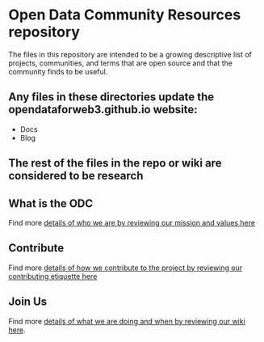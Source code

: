 # Open Data Community Resources repository

The files in this repository are intended to be a growing descriptive list of projects, communities, and terms that are open source and that the community finds to be useful. 

## Any files in these directories update the opendataforweb3.github.io website:
- Docs
- Blog

## The rest of the files in the repo or wiki are considered to be research

## What is the ODC
Find more [details of who we are by reviewing our mission and values here](https://github.com/OpenDataforWeb3)

## Contribute
Find more [details of how we contribute to the project by reviewing our contributing etiquette here](/CONTRIBUTING.md)
## Join Us

Find more [details of what we are doing and when by reviewing our wiki here](https://github.com/OpenDataforWeb3/Landscape/wiki). 
